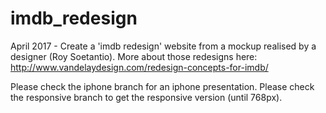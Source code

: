 # imdb_redesign
April 2017 - Create a 'imdb redesign' website from a mockup realised by a designer (Roy Soetantio). More about those redesigns here: http://www.vandelaydesign.com/redesign-concepts-for-imdb/

Please check the iphone branch for an iphone presentation.
Please check the responsive branch to get the responsive version (until 768px).
